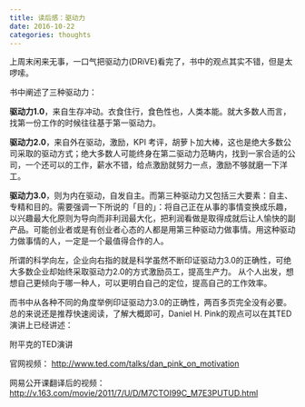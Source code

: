 ```yaml
---
title: 读后感：驱动力
date: 2016-10-22
categories: thoughts
---
```


上周末闲来无事，一口气把驱动力(DRiVE)看完了，书中的观点其实不错，但是太啰嗦。

书中阐述了三种驱动力：

**驱动力1.0**，来自生存冲动。衣食住行，食色性也，人类本能。就大多数人而言，找第一份工作的时候往往基于第一驱动力。

**驱动力2.0**，来自外在驱动，激励，KPI 考评，胡萝卜加大棒，这也是绝大多数公司采取的驱动方式；绝大多数人可能终身在第二驱动力范畴内，找到一家合适的公司，一个还可以的工作，薪水不错，给点激励就努力一点，激励不够就磨一下洋工。

**驱动力3.0**，则为内在驱动，自发自主。而第三种驱动力又包括三大要素：自主、专精和目的。需要强调一下所说的「目的」：将自己正在从事的事情变换成乐趣，以兴趣最大化原则为导向而非利润最大化，把利润看做是取得成就后让人愉快的副产品。可能创业者或是有创业者心态的人都是用第三种驱动力做事情。用这种驱动力做事情的人，一定是一个最值得合作的人。

所谓的科学向左，企业向右指的就是科学虽然不断印证驱动力3.0的正确性，可绝大多数企业却始终采取驱动力2.0的方式激励员工，提高生产力。
从个人出发，想想自己更倾向于哪一种人，可以更明白自己的定位，提高自己的工作效率。

而书中从各种不同的角度举例印证驱动力3.0的正确性，两百多页完全没有必要。总的来说还是推荐快速阅读，了解大概即可，Daniel H. Pink的观点可以在其TED演讲上已经讲述：

附平克的TED演讲

官网视频：
http://www.ted.com/talks/dan_pink_on_motivation

网易公开课翻译后的视频：
http://v.163.com/movie/2011/7/U/D/M7CTOI99C_M7E3PUTUD.html	
	
	